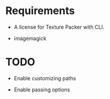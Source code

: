 # Requirements

 - A license for Texture Packer with CLI.

 - imagemagick


# TODO

 - Enable customizing paths

 - Enable passing options
 